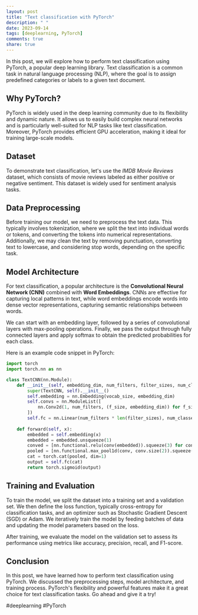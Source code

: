 ```yaml
---
layout: post
title: "Text classification with PyTorch"
description: " "
date: 2023-09-14
tags: [deeplearning, PyTorch]
comments: true
share: true
---
```


In this post, we will explore how to perform text classification using PyTorch, a popular deep learning library. Text classification is a common task in natural language processing (NLP), where the goal is to assign predefined categories or labels to a given text document.

## Why PyTorch?

PyTorch is widely used in the deep learning community due to its flexibility and dynamic nature. It allows us to easily build complex neural networks and is particularly well-suited for NLP tasks like text classification. Moreover, PyTorch provides efficient GPU acceleration, making it ideal for training large-scale models.

## Dataset

To demonstrate text classification, let's use the *IMDB Movie Reviews* dataset, which consists of movie reviews labeled as either positive or negative sentiment. This dataset is widely used for sentiment analysis tasks.

## Data Preprocessing

Before training our model, we need to preprocess the text data. This typically involves tokenization, where we split the text into individual words or tokens, and converting the tokens into numerical representations. Additionally, we may clean the text by removing punctuation, converting text to lowercase, and considering stop words, depending on the specific task.

## Model Architecture

For text classification, a popular architecture is the **Convolutional Neural Network (CNN)** combined with **Word Embeddings**. CNNs are effective for capturing local patterns in text, while word embeddings encode words into dense vector representations, capturing semantic relationships between words.

We can start with an embedding layer, followed by a series of convolutional layers with max-pooling operations. Finally, we pass the output through fully connected layers and apply softmax to obtain the predicted probabilities for each class.

Here is an example code snippet in PyTorch:

```python
import torch
import torch.nn as nn

class TextCNN(nn.Module):
    def __init__(self, embedding_dim, num_filters, filter_sizes, num_classes):
        super(TextCNN, self).__init__()
        self.embedding = nn.Embedding(vocab_size, embedding_dim)
        self.convs = nn.ModuleList([
            nn.Conv2d(1, num_filters, (f_size, embedding_dim)) for f_size in filter_sizes
        ])
        self.fc = nn.Linear(num_filters * len(filter_sizes), num_classes)
        
    def forward(self, x):
        embedded = self.embedding(x)
        embedded = embedded.unsqueeze(1)
        conved = [nn.functional.relu(conv(embedded)).squeeze(3) for conv in self.convs]
        pooled = [nn.functional.max_pool1d(conv, conv.size(2)).squeeze(2) for conv in conved]
        cat = torch.cat(pooled, dim=1)
        output = self.fc(cat)
        return torch.sigmoid(output)
```

## Training and Evaluation

To train the model, we split the dataset into a training set and a validation set. We then define the loss function, typically cross-entropy for classification tasks, and an optimizer such as Stochastic Gradient Descent (SGD) or Adam. We iteratively train the model by feeding batches of data and updating the model parameters based on the loss.

After training, we evaluate the model on the validation set to assess its performance using metrics like accuracy, precision, recall, and F1-score.

## Conclusion

In this post, we have learned how to perform text classification using PyTorch. We discussed the preprocessing steps, model architecture, and training process. PyTorch's flexibility and powerful features make it a great choice for text classification tasks. Go ahead and give it a try!

#deeplearning #PyTorch